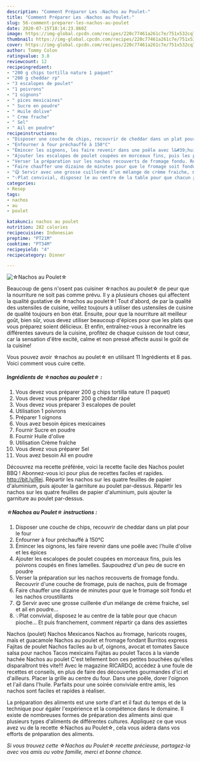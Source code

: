 ```yaml
---
description: "Comment Préparer Les ☆Nachos au Poulet☆"
title: "Comment Préparer Les ☆Nachos au Poulet☆"
slug: 56-comment-preparer-les-nachos-au-poulet
date: 2020-07-15T18:14:23.860Z
image: https://img-global.cpcdn.com/recipes/220c77461a261c7e/751x532cq70/☆nachos-au-poulet☆-photo-principale-de-la-recette.jpg
thumbnail: https://img-global.cpcdn.com/recipes/220c77461a261c7e/751x532cq70/☆nachos-au-poulet☆-photo-principale-de-la-recette.jpg
cover: https://img-global.cpcdn.com/recipes/220c77461a261c7e/751x532cq70/☆nachos-au-poulet☆-photo-principale-de-la-recette.jpg
author: Tommy Colon
ratingvalue: 3.8
reviewcount: 12
recipeingredient:
- "200 g chips tortilla nature 1 paquet"
- "200 g cheddar rp"
- "3 escalopes de poulet"
- "1 poivrons"
- "1 oignons"
- " pices mexicaines"
- " Sucre en poudre"
- " Huile dolive"
- " Crme frache"
- " Sel"
- " Ail en poudre"
recipeinstructions:
- "Disposer une couche de chips, recouvrir de cheddar dans un plat pour le four"
- "Enfourner à four préchauffé à 150°C"
- "Émincer les oignons, les faire revenir dans une poêle avec l&#39;huile d&#39;olive et les épices"
- "Ajouter les escalopes de poulet coupées en morceaux fins, puis les poivrons coupés en fines lamelles. Saupoudrez d&#39;un peu de sucre en poudre"
- "Verser la préparation sur les nachos recouverts de fromage fondu. Recouvrir d&#39;une couche de fromage, puis de nachos, puis de fromage"
- "Faire chauffer une dizaine de minutes pour que le fromage soit fondu et les nachos croustillants"
- "😋 Servir avec une grosse cuillerée d’un mélange de crème fraiche, sel et ail en poudre..."
- "💡Plat convivial, disposez le au centre de la table pour que chacun pioche... Et puis franchement, comment répartir ça dans des assiettes"
categories:
- Resep
tags:
- nachos
- au
- poulet

katakunci: nachos au poulet 
nutrition: 282 calories
recipecuisine: Indonesian
preptime: "PT21M"
cooktime: "PT34M"
recipeyield: "4"
recipecategory: Dinner

---
```



![☆Nachos au Poulet☆](https://img-global.cpcdn.com/recipes/220c77461a261c7e/751x532cq70/☆nachos-au-poulet☆-photo-principale-de-la-recette.jpg)

Beaucoup de gens n'osent pas cuisiner ☆nachos au poulet☆ de peur que la nourriture ne soit pas comme prévu. Il y a plusieurs choses qui affectent la qualité gustative de ☆nachos au poulet☆! Tout d'abord, de par la qualité des ustensiles de cuisine, veillez toujours à utiliser des ustensiles de cuisine de qualité toujours en bon état. Ensuite, pour que la nourriture ait meilleur goût, bien sûr, vous devez utiliser beaucoup d'épices pour que les plats que vous préparez soient délicieux. Et enfin, entraînez-vous à reconnaître les différentes saveurs de la cuisine, profitez de chaque cuisson de tout cœur, car la sensation d'être excité, calme et non pressé affecte aussi le goût de la cuisine!

<!--inarticleads1-->

Vous pouvez avoir ☆nachos au poulet☆ en utilisant 11 Ingrédients et 8 pas. Voici comment vous cuire cette.

##### Ingrédients de ☆nachos au poulet☆ :

1. Vous devez vous préparer 200 g chips tortilla nature (1 paquet)
1. Vous devez vous préparer 200 g cheddar râpé
1. Vous devez vous préparer 3 escalopes de poulet
1. Utilisation 1 poivrons
1. Préparer 1 oignons
1. Vous avez besoin  épices mexicaines
1. Fournir  Sucre en poudre
1. Fournir  Huile d&#39;olive
1. Utilisation  Crème fraîche
1. Vous devez vous préparer  Sel
1. Vous avez besoin  Ail en poudre


Découvrez ma recette préférée, voici la recette facile des Nachos poulet BBQ ! Abonnez-vous ici pour plus de recettes faciles et rapides. http://bit.ly/Rej. Répartir les nachos sur les quatre feuilles de papier d&#39;aluminium, puis ajouter la garniture au poulet par-dessus. Répartir les nachos sur les quatre feuilles de papier d&#39;aluminium, puis ajouter la garniture au poulet par-dessus. 

<!--inarticleads2-->

##### ☆Nachos au Poulet☆ instructions :

1. Disposer une couche de chips, recouvrir de cheddar dans un plat pour le four
1. Enfourner à four préchauffé à 150°C
1. Émincer les oignons, les faire revenir dans une poêle avec l&#39;huile d&#39;olive et les épices
1. Ajouter les escalopes de poulet coupées en morceaux fins, puis les poivrons coupés en fines lamelles. Saupoudrez d&#39;un peu de sucre en poudre
1. Verser la préparation sur les nachos recouverts de fromage fondu. Recouvrir d&#39;une couche de fromage, puis de nachos, puis de fromage
1. Faire chauffer une dizaine de minutes pour que le fromage soit fondu et les nachos croustillants
1. 😋 Servir avec une grosse cuillerée d’un mélange de crème fraiche, sel et ail en poudre...
1. 💡Plat convivial, disposez le au centre de la table pour que chacun pioche... Et puis franchement, comment répartir ça dans des assiettes


Nachos (poulet) Nachos Mexicanos Nachos au fromage, haricots rouges, maïs et guacamole Nachos au poulet et fromage fondant Burritos express Fajitas de poulet Nachos faciles au b uf, oignons, avocat et tomates Sauce salsa pour nachos Tacos mexicains Fajitas au poulet Tacos à la viande hachée Nachos au poulet C&#39;est tellement bon ces petites bouchées qu&#39;elles disparaîtront très vite!!! Avec le magazine RICARDO, accédez à une foule de recettes et conseils, en plus de faire des découvertes gourmandes d&#39;ici et d&#39;ailleurs. Placer la grille au centre du four. Dans une poêle, dorer l&#39;oignon et l&#39;ail dans l&#39;huile. Parfaits pour une soirée conviviale entre amis, les nachos sont faciles et rapides à réaliser. 

<!--inarticleads1-->

<p>
La préparation des aliments est une sorte d'art et il faut du temps et de la technique pour égaler l'expérience et la compétence dans le domaine. Il existe de nombreuses formes de préparation des aliments ainsi que plusieurs types d'aliments de différentes cultures. Appliquez ce que vous avez vu de la recette ☆Nachos au Poulet☆, cela vous aidera dans vos efforts de préparation des aliments.
</p>

<p>
<i>Si vous trouvez cette ☆Nachos au Poulet☆ recette précieuse, partagez-la avec vos amis ou votre famille, merci et bonne chance.</i>
</p>
